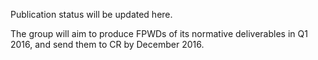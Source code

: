 Publication status will be updated here. 

The group will aim to produce FPWDs of its normative deliverables in Q1 2016, and send them to CR by December 2016. 
